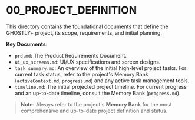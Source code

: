 # 00_PROJECT_DEFINITION

This directory contains the foundational documents that define the GHOSTLY+ project, its scope, requirements, and initial planning.

**Key Documents:**
- `prd.md`: The Product Requirements Document.
- `ui_ux_screens.md`: UI/UX specifications and screen designs.
- `task_summary.md`: An overview of the initial high-level project tasks. For current task status, refer to the project's Memory Bank (`activeContext.md`, `progress.md`) and any active task management tools.
- `timeline.md`: The initial projected project timeline. For current progress and an up-to-date timeline, consult the Memory Bank (`progress.md`).

> **Note:** Always refer to the project's **Memory Bank** for the most comprehensive and up-to-date project definition and status. 
